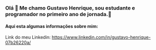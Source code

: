 ### Olá 👋 Me chamo Gustavo Henrique, sou estudante e programador no primeiro ano de jornada.🔭


#### Aqui esta algumas informações sobre mim:

Link do meu Linkedin: https://www.linkedin.com/in/gustavo-henrique-07b26220a/
<!--
**Gustavo7K/Gustavo7K** is a ✨ _special_ ✨ repository because its `README.md` (this file) appears on your GitHub profile.

Here are some ideas to get you started:

- 🔭 I’m currently working on ...
- 🌱 I’m currently learning ...
- 👯 I’m looking to collaborate on ...
- 🤔 I’m looking for help with ...
- 💬 Ask me about ...
- 📫 How to reach me: ...
- 😄 Pronouns: ...
- ⚡ Fun fact: ...
-->

